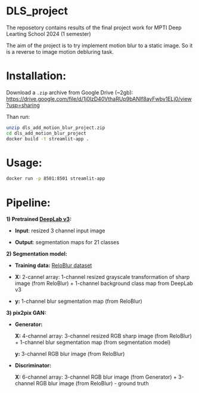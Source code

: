 # DLS_project
The reposetory contains results of the final project work for MPTI Deep Learting School 2024 (1 semester)

The aim of the project is to try implement motion blur to a static image. So it is a reverse to image motion debluring task.


# Installation:

Download a `.zip` archive from Google Drive (~2gb):
https://drive.google.com/file/d/1j0lzD40VthaRUp9bANlf8ayFwbv1ELj0/view?usp=sharing

Than run:
```bash
unzip dls_add_motion_blur_project.zip
cd dls_add_motion_blur_project
docker build -t streamlit-app .
```
# Usage:
```bash
docker run -p 8501:8501 streamlit-app
```
# Pipeline:
**1) Pretrained [DeepLab v3](https://pytorch.org/hub/pytorch_vision_deeplabv3_resnet101/):**
   
   - **Input**: resized 3 channel input image
   
   - **Output**: segmentation maps for 21 classes
   
**2) Segmentation model:**
   
   - **Training data:** [ReloBlur dataset](https://leiali.github.io/ReLoBlur_homepage/index.html)
   
   - **X:** 2-cannel array: 1-channel resized grayscale transformation of sharp image (from ReloBlur) + 1-channel background class map from DeepLab v3
   
   - **y:** 1-channel blur segmentation map (from ReloBlur)
     
**3) pix2pix GAN:**

   - **Generator:**

     **X:** 4-channel array: 3-channel resized RGB sharp image (from ReloBlur) + 1-channel blur segmentation map (from segmentation model)

     **y:** 3-channel RGB blur image (from ReloBlur)
   
   - **Discriminator:**

     **X:** 6-channel array: 3-channel RGB blur image (from Generator) + 3-channel RGB blur image (from ReloBlur) - ground truth






